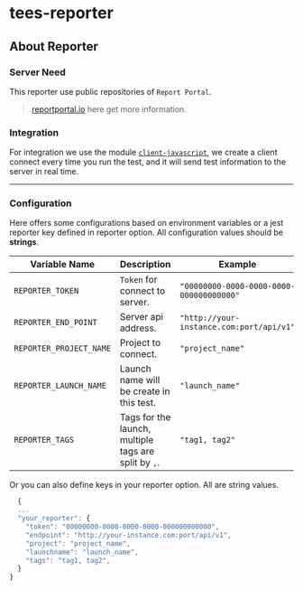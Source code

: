 # tees-reporter

## About Reporter

### Server Need

This reporter use public repositories of `Report Portal`.

> [reportportal.io](http://reportportal.io/docs) here get more information.


### Integration

For integration we use the module [`client-javascript`](https://github.com/reportportal/client-javascript), we create a client connect every time you run the test, and it will send test information to the server in real time.

---

### Configuration

Here offers some configurations based on environment variables or a jest reporter key defined in reporter option. All configuration values should be **strings**.

| Variable Name | Description | Example 
|--|--|--|
| `REPORTER_TOKEN` | `Token` for connect to server.  | `"00000000-0000-0000-0000-000000000000"` 
| `REPORTER_END_POINT` | Server api address. | `"http://your-instance.com:port/api/v1"`
| `REPORTER_PROJECT_NAME` | Project to connect. | `"project_name"`
| `REPORTER_LAUNCH_NAME` | Launch name will be create in this test. | `"launch_name"`
|`REPORTER_TAGS` | Tags for the launch, multiple tags are split by `,`. | `"tag1, tag2"` 

Or you can also define keys in your reporter option. All are string values.

```javascript
  {
  ...
  "your_reporter": {
    "token": "00000000-0000-0000-0000-000000000000",
    "endpoint": "http://your-instance.com:port/api/v1",
    "project": "project_name",
    "launchname": "launch_name",
    "tags": "tag1, tag2",
  }
}
```

